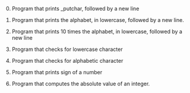 0.	Program that prints _putchar, followed by a new line

1.	Program that prints the alphabet, in lowercase, followed by a new line.

2.	Program that prints 10 times the alphabet, in lowercase, followed by a new line

3.	Program that checks for lowercase character

4.	Program that checks for alphabetic character

5.	Program that prints sign of a number

6.	Program that computes the absolute value of an integer.
